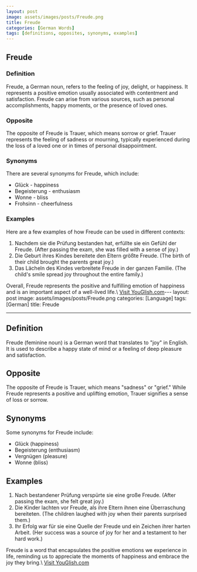 ```yaml
---
layout: post
image: assets/images/posts/Freude.png
title: Freude
categories: [German Words]
tags: [definitions, opposites, synonyms, examples]
---
```


## Freude

### Definition

Freude, a German noun, refers to the feeling of joy, delight, or happiness. It represents a positive emotion usually associated with contentment and satisfaction. Freude can arise from various sources, such as personal accomplishments, happy moments, or the presence of loved ones.

### Opposite

The opposite of Freude is Trauer, which means sorrow or grief. Trauer represents the feeling of sadness or mourning, typically experienced during the loss of a loved one or in times of personal disappointment.

### Synonyms

There are several synonyms for Freude, which include:

- Glück - happiness
- Begeisterung - enthusiasm
- Wonne - bliss
- Frohsinn - cheerfulness

### Examples

Here are a few examples of how Freude can be used in different contexts:

1. Nachdem sie die Prüfung bestanden hat, erfüllte sie ein Gefühl der Freude. (After passing the exam, she was filled with a sense of joy.)
2. Die Geburt ihres Kindes bereitete den Eltern größte Freude. (The birth of their child brought the parents great joy.)
3. Das Lächeln des Kindes verbreitete Freude in der ganzen Familie. (The child's smile spread joy throughout the entire family.)

Overall, Freude represents the positive and fulfilling emotion of happiness and is an important aspect of a well-lived life.\ <a id="yg-widget-0" class="youglish-widget" data-query="Freude" data-lang="german" data-components="8412" data-auto-start="0" data-bkg-color="theme_light" data-title="How%20to%20pronounce%20Freude%20in%20German"  rel="nofollow" href="https://youglish.com">Visit YouGlish.com</a><script async src="https://youglish.com/public/emb/widget.js" charset="utf-8"></script>---
layout: post
image: assets/images/posts/Freude.png
categories: [Language]
tags: [German]
title: Freude

---

## Definition

Freude (feminine noun) is a German word that translates to "joy" in English. It is used to describe a happy state of mind or a feeling of deep pleasure and satisfaction.

## Opposite

The opposite of Freude is Trauer, which means "sadness" or "grief." While Freude represents a positive and uplifting emotion, Trauer signifies a sense of loss or sorrow.

## Synonyms

Some synonyms for Freude include:

- Glück (happiness)
- Begeisterung (enthusiasm)
- Vergnügen (pleasure)
- Wonne (bliss)

## Examples

1. Nach bestandener Prüfung verspürte sie eine große Freude. (After passing the exam, she felt great joy.)
2. Die Kinder lachten vor Freude, als ihre Eltern ihnen eine Überraschung bereiteten. (The children laughed with joy when their parents surprised them.)
3. Ihr Erfolg war für sie eine Quelle der Freude und ein Zeichen ihrer harten Arbeit. (Her success was a source of joy for her and a testament to her hard work.)

Freude is a word that encapsulates the positive emotions we experience in life, reminding us to appreciate the moments of happiness and embrace the joy they bring.\ <a id="yg-widget-0" class="youglish-widget" data-query="Freude" data-lang="german" data-components="8412" data-auto-start="0" data-bkg-color="theme_light" data-title="How%20to%20pronounce%20Freude%20in%20German"  rel="nofollow" href="https://youglish.com">Visit YouGlish.com</a><script async src="https://youglish.com/public/emb/widget.js" charset="utf-8"></script>